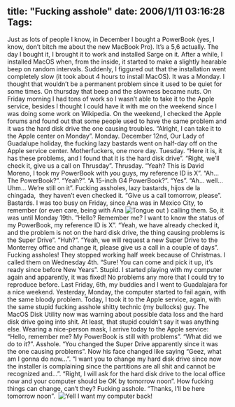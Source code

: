 title: "Fucking asshole"
date: 2006/1/11 03:16:28
Tags: 
---
Just as lots of people I know, in December I bought a PowerBook (yes, I know, don&#8217;t bitch me about the new MacBook Pro). It&#8217;s a 5,6 actually. The day I bought it, I brought it to work and installed Sarge on it. After a while, I installed MacOS when, from the inside, it started to make a slightly hearable beep on random intervals. Suddenly, I figgured out that the installation went completely slow (it took about 4 hours to install MacOS). It was a Monday. I thought that wouldn&#8217;t be a permanent problem since it used to be quiet for some times. On thursday that beep and the slowness became nuts. On Friday morning I had tons of work so I wasn&#8217;t able to take it to the Apple service, besides I thought I could have it with me on the weekend since I was doing some work on Wikipedia. On the weekend, I checked the Apple forums and found out that some people used to have the same problem and it was the hard disk drive the one causing troubles. &#8220;Alright, I can take it to the Apple center on Monday&#8221;. Monday. December 12nd, Our Lady of Guadalupe holiday, the fucking lazy bastards went on half-day off on the Apple service center. Motherfuckers, one more day. Tuesday. &#8220;Here it is, it has these problems, and I found that it is the hard disk drive&#8221;. &#8220;Right, we&#8217;ll check it, give us a call on Thrusday&#8221;. Thrusday. &#8220;Yeah? This is David Moreno, I took my PowerBook with you guys, my reference ID is X&#8221;. &#8220;Ah&#8230; The PowerBook?&#8221;. &#8220;Yeah?&#8221;. &#8220;A 15-inch G4 PowerBook?&#8221;. &#8220;Yes&#8221;. &#8220;Ah&#8230; well&#8230; Uhm&#8230; We&#8217;re still on it&#8221;. Fucking assholes, lazy bastards, hijos de la chingada,  they haven&#8217;t even checked it. &#8220;Give us a call tomorrow, please&#8221;. Bastards. I was too busy on Friday, since Ana was in Mexico City, to remember (or even care, being with Ana <img border="0" alt="Tongue out" src="mambots/editors/tinymce/jscripts/tiny_mce/plugins/emotions/images/smiley-tongue-out.gif"/> ) calling them. So, it was until Monday 19th. &#8221;Hello? Remember me? I want to know the status of my PowerBook, my reference ID is X&#8221;. &#8220;Yeah, we have already checked it, and the problem is not on the hard disk drive, the thing causing problems is the Super Drive&#8221;. &#8220;Huh?&#8221;. &#8220;Yeah, we will request a new Super Drive to the Monterrey office and change it, please give us a call in a couple of days&#8221;. Fucking assholes! They stopped working half week because of Christmas. I called them on Wednesday 4th. &#8220;Sure! You can come and pick it up, it&#8217;s ready since before New Years&#8221;. Stupid. I started playing with my computer again and apparently, it was fixed! No problems any more that I could try to reproduce before. Last Friday, 6th, my buddies and I went to Guadalajara for a nice weekend. Yesterday, Monday, the computer started to fail again, with the same bloody problem. Today, I took it to the Apple service, again, with the same stupid fucking asshole shitty technic (my bullocks) guy. The MacOS Disk Utility now was warning about possible data loss and the hard disk drive going into shit. At least, that stupid couldn&#8217;t say it was anything else. Wearing a nice-person mask, I arrive today to the Apple service: &#8220;Hello, remember me? My PowerBook is still with problems&#8221;. &#8220;What did we do to it?&#8221;. Asshole. &#8220;You changed the Super Drive apparently since it was the one causing problems&#8221;. Now his face changed like saying &#8220;Geez, what am I gonna do now&#8230;&#8221;. &#8220;I want you to change my hard disk drive since now the installer is complaining since the partitions are all shit and cannot be recognized and&#8230;&#8221;. &#8220;Right, I will ask for the hard disk drive to the local office now and your computer should be OK by tomorrow noon&#8221;. How fucking things can change, can&#8217;t they? Fucking asshole. &#8220;Thanks, I&#8217;ll be here tomorrow noon&#8221;.  <img border="0" alt="Yell" src="mambots/editors/tinymce/jscripts/tiny_mce/plugins/emotions/images/smiley-yell.gif"/> I want my computer back! <br/><br/>
